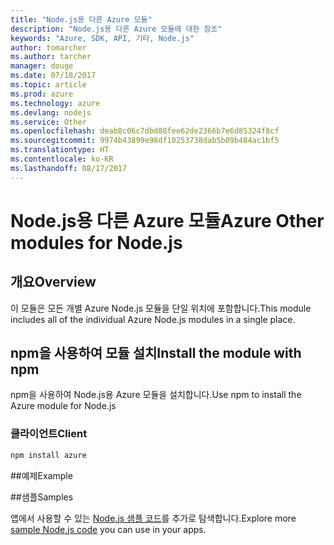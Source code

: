 ```yaml
---
title: "Node.js용 다른 Azure 모듈"
description: "Node.js용 다른 Azure 모듈에 대한 참조"
keywords: "Azure, SDK, API, 기타, Node.js"
author: tomarcher
ms.author: tarcher
manager: douge
ms.date: 07/18/2017
ms.topic: article
ms.prod: azure
ms.technology: azure
ms.devlang: nodejs
ms.service: Other
ms.openlocfilehash: deab8c06c7dbd88fee62de2366b7e6d85324f8cf
ms.sourcegitcommit: 9974b43899e98df10253738dab5b09b484ac1bf5
ms.translationtype: HT
ms.contentlocale: ko-KR
ms.lasthandoff: 08/17/2017
---
```

# <a name="azure-other-modules-for-nodejs"></a><span data-ttu-id="f4018-104">Node.js용 다른 Azure 모듈</span><span class="sxs-lookup"><span data-stu-id="f4018-104">Azure Other modules for Node.js</span></span>

## <a name="overview"></a><span data-ttu-id="f4018-105">개요</span><span class="sxs-lookup"><span data-stu-id="f4018-105">Overview</span></span>

<span data-ttu-id="f4018-106">이 모듈은 모든 개별 Azure Node.js 모듈을 단일 위치에 포함합니다.</span><span class="sxs-lookup"><span data-stu-id="f4018-106">This module includes all of the individual Azure Node.js modules in a single place.</span></span>

## <a name="install-the-module-with-npm"></a><span data-ttu-id="f4018-107">npm을 사용하여 모듈 설치</span><span class="sxs-lookup"><span data-stu-id="f4018-107">Install the module with npm</span></span>

<span data-ttu-id="f4018-108">npm을 사용하여 Node.js용 Azure 모듈을 설치합니다.</span><span class="sxs-lookup"><span data-stu-id="f4018-108">Use npm to install the Azure module for Node.js</span></span>

### <a name="client"></a><span data-ttu-id="f4018-109">클라이언트</span><span class="sxs-lookup"><span data-stu-id="f4018-109">Client</span></span>

```bash
npm install azure
```

##<a name="example"></a><span data-ttu-id="f4018-110">예제</span><span class="sxs-lookup"><span data-stu-id="f4018-110">Example</span></span>

##<a name="samples"></a><span data-ttu-id="f4018-111">샘플</span><span class="sxs-lookup"><span data-stu-id="f4018-111">Samples</span></span>

<span data-ttu-id="f4018-112">앱에서 사용할 수 있는 [Node.js 샘플 코드](https://azure.microsoft.com/resources/samples/?platform=nodejs)를 추가로 탐색합니다.</span><span class="sxs-lookup"><span data-stu-id="f4018-112">Explore more [sample Node.js code](https://azure.microsoft.com/resources/samples/?platform=nodejs) you can use in your apps.</span></span>